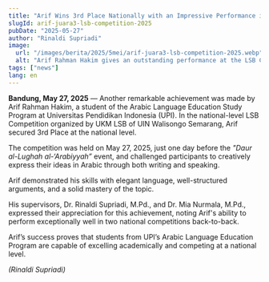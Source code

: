 ```yaml
---
title: "Arif Wins 3rd Place Nationally with an Impressive Performance in the LSB Competition"
slugId: arif-juara3-lsb-competition-2025
pubDate: "2025-05-27"
author: "Rinaldi Supriadi"
image:
  url: "/images/berita/2025/5mei/arif-juara3-lsb-competition-2025.webp"
  alt: "Arif Rahman Hakim gives an outstanding performance at the LSB Competition and wins 3rd Place Nationally"
tags: ["news"]
lang: en
---
```


**Bandung, May 27, 2025** — Another remarkable achievement was made by Arif Rahman Hakim, a student of the Arabic Language Education Study Program at Universitas Pendidikan Indonesia (UPI). In the national-level LSB Competition organized by UKM LSB of UIN Walisongo Semarang, Arif secured 3rd Place at the national level.

The competition was held on May 27, 2025, just one day before the *"Daur al-Lughah al-‘Arabiyyah”* event, and challenged participants to creatively express their ideas in Arabic through both writing and speaking.

Arif demonstrated his skills with elegant language, well-structured arguments, and a solid mastery of the topic.

His supervisors, Dr. Rinaldi Supriadi, M.Pd., and Dr. Mia Nurmala, M.Pd., expressed their appreciation for this achievement, noting Arif's ability to perform exceptionally well in two national competitions back-to-back.

Arif’s success proves that students from UPI’s Arabic Language Education Program are capable of excelling academically and competing at a national level.

*(Rinaldi Supriadi)*

